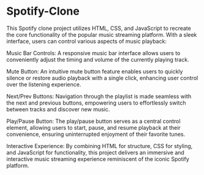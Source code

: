 # Spotify-Clone
This Spotify clone project utilizes HTML, CSS, and JavaScript to recreate the core functionality of the popular music streaming platform. With a sleek interface, users can control various aspects of music playback:

Music Bar Controls: A responsive music bar interface allows users to conveniently adjust the timing and volume of the currently playing track.

Mute Button: An intuitive mute button feature enables users to quickly silence or restore audio playback with a single click, enhancing user control over the listening experience.

Next/Prev Buttons: Navigation through the playlist is made seamless with the next and previous buttons, empowering users to effortlessly switch between tracks and discover new music.

Play/Pause Button: The play/pause button serves as a central control element, allowing users to start, pause, and resume playback at their convenience, ensuring uninterrupted enjoyment of their favorite tunes.

Interactive Experience: By combining HTML for structure, CSS for styling, and JavaScript for functionality, this project delivers an immersive and interactive music streaming experience reminiscent of the iconic Spotify platform.
